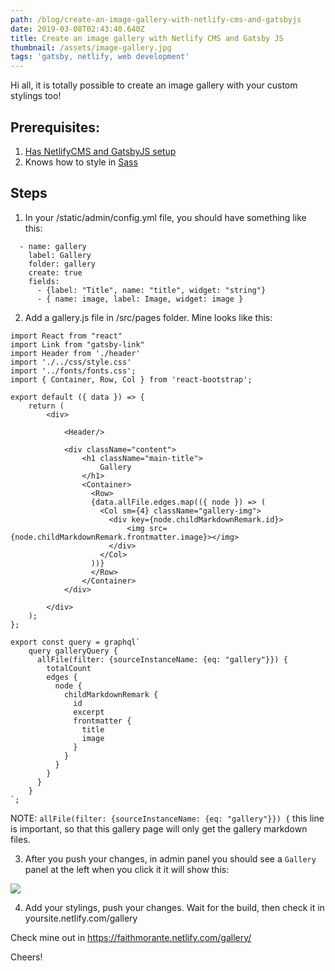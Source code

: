 ```yaml
---
path: /blog/create-an-image-gallery-with-netlify-cms-and-gatsbyjs
date: 2019-03-08T02:43:40.640Z
title: Create an image gallery with Netlify CMS and Gatsby JS
thumbnail: /assets/image-gallery.jpg
tags: 'gatsby, netlify, web development'
---
```

Hi all, it is totally possible to create an image gallery with your custom stylings too!

## Prerequisites:

1. [Has NetlifyCMS and GatsbyJS setup](https://faithmorante.netlify.com/blog/how-to-create-free-cms-with-netlify-cms-and-gatsby)
2. Knows how to style in [Sass](https://sass-lang.com/)

## Steps

1. In your /static/admin/config.yml file, you should have something like this:


```
  - name: gallery
    label: Gallery
    folder: gallery
    create: true
    fields:
      - {label: "Title", name: "title", widget: "string"}
      - { name: image, label: Image, widget: image }
```

2. Add a gallery.js file in /src/pages folder. Mine looks like this:

```
import React from "react"
import Link from "gatsby-link"
import Header from './header'
import './../css/style.css'
import '../fonts/fonts.css';
import { Container, Row, Col } from 'react-bootstrap';

export default ({ data }) => {
    return (
        <div>

            <Header/>

            <div className="content">
                <h1 className="main-title">
                    Gallery
                </h1>
                <Container>
                  <Row>
                  {data.allFile.edges.map(({ node }) => (
                    <Col sm={4} className="gallery-img">
                      <div key={node.childMarkdownRemark.id}>
                          <img src={node.childMarkdownRemark.frontmatter.image}></img>
                      </div>
                    </Col>
                  ))}
                  </Row>
                </Container>
            </div>

        </div>
    );
};

export const query = graphql`
    query galleryQuery {
      allFile(filter: {sourceInstanceName: {eq: "gallery"}}) {
        totalCount
        edges {
          node {
            childMarkdownRemark {
              id
              excerpt
              frontmatter {
                title
                image
              }
            }
          }
        }
      }
    }
`;
```

NOTE: `allFile(filter: {sourceInstanceName: {eq: "gallery"}}) {` this line is important, so that this gallery page will only get the gallery markdown files.

3. After you push your changes, in admin panel you should see a `Gallery` panel at the left when you click it it will show this:

![](/assets/gallery.png)

4. Add your stylings, push your changes. Wait for the build, then check it in yoursite.netlify.com/gallery

Check mine out in https://faithmorante.netlify.com/gallery/

Cheers!
